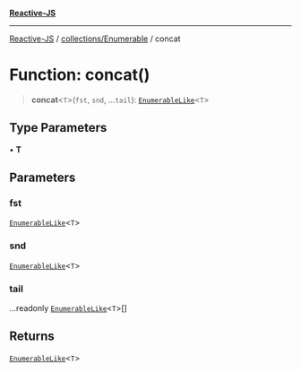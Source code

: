 [**Reactive-JS**](../../../README.md)

***

[Reactive-JS](../../../README.md) / [collections/Enumerable](../README.md) / concat

# Function: concat()

> **concat**\<`T`\>(`fst`, `snd`, ...`tail`): [`EnumerableLike`](../../interfaces/EnumerableLike.md)\<`T`\>

## Type Parameters

• **T**

## Parameters

### fst

[`EnumerableLike`](../../interfaces/EnumerableLike.md)\<`T`\>

### snd

[`EnumerableLike`](../../interfaces/EnumerableLike.md)\<`T`\>

### tail

...readonly [`EnumerableLike`](../../interfaces/EnumerableLike.md)\<`T`\>[]

## Returns

[`EnumerableLike`](../../interfaces/EnumerableLike.md)\<`T`\>
